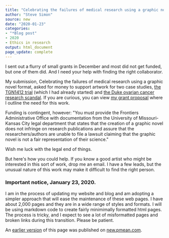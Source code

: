 ```yaml
---
title: "Celebrating the failures of medical research using a graphic novel format"
author: "Steve Simon"
source: new
date: "2020-01-23"
categories:
- "*Blog post"
- 2020
- Ethics in research
output: html_document
page_update: complete
---
```


I sent out a flurry of small grants in December and most did not get funded, but one of them did. And I need your help with finding the right collaborator.

<!---More--->

My submission, Celebrating the failures of medical research using a graphic novel format, asked for money to support artwork for two case studies, [the TGN1412 trial](https://www.mirror.co.uk/news/uk-news/how-six-fit-young-men-9860903) (which I had already started) and [the Duke ovarian cancer research scandal](https://www.nytimes.com/2011/07/08/health/research/08genes.html). If you are curious, you can view [my grant proposal](http://www.pmean.com/pdf/simons_arts.pdf) where I outline the need for this work.

Funding is contingent, however: "You must provide the Frontiers Administrative Office with documentation from the University of Missouri-Kansas City legal department that states that the creation of a graphic novel does not infringe on research publications and assure that the researchers/authors are unable to file a lawsuit claiming that the graphic novel is not a fair representation of their science."

Wish me luck with the legal end of things.

But here's how you could help. If you know a good artist who might be interested in this sort of work, drop me an email. I have a few leads, but the unusual nature of this work may make it difficult to find the right person.

### Important notice, January 23, 2020.

I am in the process of updating my website and blog and am adopting a simpler approach that will ease the maintenance of these web pages. I have about 2,000 pages and they are in a wide range of styles and formats. I will be using markdown code to create fairly minimimally formatted html pages. The process is tricky, and I expect to see a lot of misformatted pages and broken links during this transition. Please be patient.

An [earlier version][sim2] of this page was published on [new.pmean.com][sim1].

[sim1]: http://new.pmean.com
[sim2]: http://new.pmean.com/celebrating-failures/
